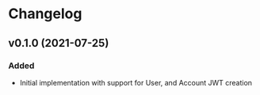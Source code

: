 # Changelog

## v0.1.0 (2021-07-25)

### Added

-   Initial implementation with support for User, and Account JWT creation
